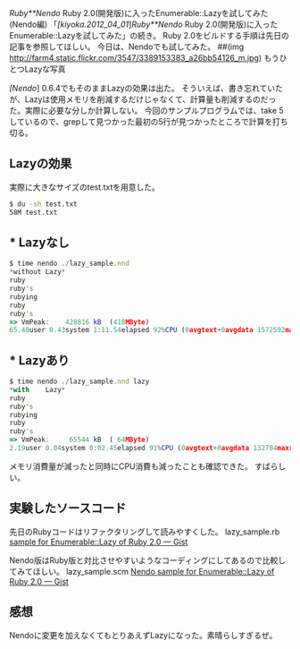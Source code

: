 *Ruby**Nendo* Ruby 2.0(開発版)に入ったEnumerable::Lazyを試してみた(Nendo編)
「*[kiyoka.2012_04_01*]*Ruby**Nendo* Ruby 2.0(開発版)に入ったEnumerable::Lazyを試してみた」の続き。
Ruby 2.0をビルドする手順は先日の記事を参照してほしい。
今日は、Nendoでも試してみた。
 ##(img http://farm4.static.flickr.com/3547/3389153383_a26bb54126_m.jpg) もうひとつLazyな写真

*[Nendo*] 0.6.4でもそのままLazyの効果は出た。
そういえば、書き忘れていたが、Lazyは使用メモリを削減するだけじゃなくて、計算量も削減するのだった。実際に必要な分しか計算しない。
今回のサンプルプログラムでは、take 5 しているので、grepして見つかった最初の5行が見つかったところで計算を打ち切る。

## Lazyの効果
実際に大きなサイズのtest.txtを用意した。
```bash
$ du -sh test.txt
58M	test.txt
```

## * Lazyなし
```javascript
$ time nendo ./lazy_sample.nnd 
*without Lazy*
ruby
ruby's
rubying
ruby
ruby's
=> VmPeak:	  428816 kB  (418MByte)
65.48user 0.43system 1:11.54elapsed 92%CPU (0avgtext+0avgdata 1572592maxresident)k
```

## * Lazyあり
```javascript
$ time nendo ./lazy_sample.nnd lazy
*with    Lazy*
ruby
ruby's
rubying
ruby
ruby's
=> VmPeak:	   65544 kB  ( 64MByte)
2.19user 0.04system 0:02.45elapsed 91%CPU (0avgtext+0avgdata 132704maxresident)k
```

メモリ消費量が減ったと同時にCPU消費も減ったことも確認できた。
すばらしい。

## 実験したソースコード
先日のRubyコードはリファクタリングして読みやすくした。
 lazy_sample.rb
 [sample for Enumerable::Lazy of Ruby 2.0 — Gist](http://gist.github.com/61088b4da92abe974b60)

Nendo版はRuby版と対比させやすいようなコーディングにしてあるので比較してみてほしい。
 lazy_sample.scm
 [Nendo sample for Enumerable::Lazy of Ruby 2.0 — Gist](http://gist.github.com/afe3903231307738fd56)

## 感想
Nendoに変更を加えなくてもとりあえずLazyになった。素晴らしすぎるぜ。
